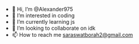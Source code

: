 - 👋 Hi, I’m @Alexander975
- 👀 I’m interested in coding
- 🌱 I’m currently learning js
- 💞️ I’m looking to collaborate on idk
- 📫 How to reach me saraswatborah2@gmail.com

<!---
Alexander975/Alexander975 is a ✨ special ✨ repository because its `README.md` (this file) appears on your GitHub profile.
You can click the Preview link to take a look at your changes.
--->
